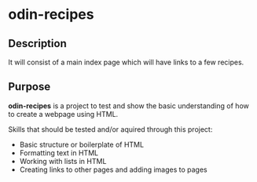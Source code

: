 # odin-recipes

## Description
It will consist of a main index page which will have links to a few recipes.

## Purpose
**odin-recipes** is a project to test and show the basic understanding of how to create a webpage using HTML.

Skills that should be tested and/or aquired through this project: 
- Basic structure or boilerplate of HTML
- Formatting text in HTML
- Working with lists in HTML
- Creating links to other pages and adding images to pages
